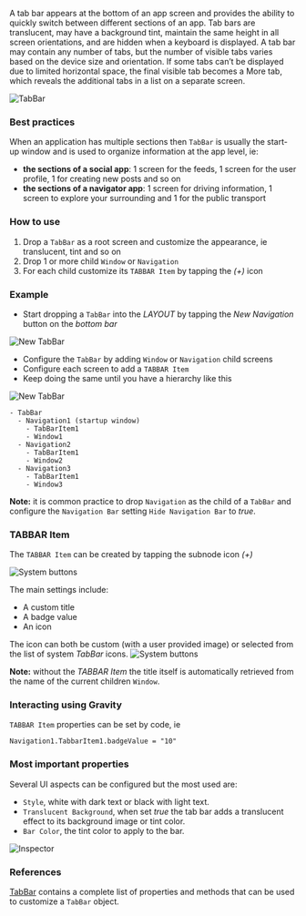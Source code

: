 A tab bar appears at the bottom of an app screen and provides the ability to quickly switch between different sections of an app. Tab bars are translucent, may have a background tint, maintain the same height in all screen orientations, and are hidden when a keyboard is displayed. A tab bar may contain any number of tabs, but the number of visible tabs varies based on the device size and orientation. If some tabs can’t be displayed due to limited horizontal space, the final visible tab becomes a More tab, which reveals the additional tabs in a list on a separate screen.

![TabBar](../images/creo/TabBar_main.png)

### Best practices
When an application has multiple sections then `TabBar` is usually the start-up window and is used to organize information at the app level, ie:

* **the sections of a social app**: 1 screen for the feeds, 1 screen for the user profile, 1 for creating new posts and so on
* **the sections of a navigator app**: 1 screen for driving information, 1 screen to explore your surrounding and 1 for the public transport

### How to use
1. Drop a `TabBar` as a root screen and customize the appearance, ie translucent, tint and so on
1. Drop 1 or more child `Window` or `Navigation`
1. For each child customize its `TABBAR Item` by tapping the _(+)_ icon

### Example
- Start dropping a `TabBar` into the _LAYOUT_ by tapping the _New Navigation_ button on the _bottom bar_

![New TabBar](../images/creo/TabBar0.png)

- Configure the `TabBar` by adding `Window` or `Navigation` child screens
- Configure each screen to add a `TABBAR Item` 
- Keep doing the same until you have a hierarchy like this

![New TabBar](../images/creo/TabBar5.png)

```
- TabBar
  - Navigation1 (startup window)  
    - TabBarItem1
    - Window1
  - Navigation2
    - TabBarItem1
    - Window2
  - Navigation3
    - TabBarItem1
    - Window3
```

**Note:** it is common practice to drop `Navigation` as the child of a `TabBar` and configure the `Navigation Bar` setting `Hide Navigation Bar` to _true_.

### TABBAR Item
The `TABBAR Item` can be created by tapping the subnode icon _(+)_

![System buttons](../images/creo/TabBar2.png)

The main settings include:
- A custom title
- A badge value
- An icon

The icon can both be custom (with a user provided image) or selected from the list of system _TabBar_ icons.
![System buttons](../images/creo/TabBar3.png)

**Note:** without the _TABBAR Item_ the title itself is automatically retrieved from the name of the current children `Window`.

### Interacting using Gravity
`TABBAR Item` properties can be set by code, ie

```
Navigation1.TabbarItem1.badgeValue = "10"
```

### Most important properties
Several UI aspects can be configured but the most used are:
- `Style`, white with dark text or black with light text.
- `Translucent Background`, when set _true_ the tab bar adds a translucent effect to its background image or tint color.
- `Bar Color`, the tint color to apply to the bar.

![Inspector](../images/creo/TabBar_inspector.png)

### References
[TabBar](../classes/TabBar.html) contains a complete list of properties and methods that can be used to customize a `TabBar` object.